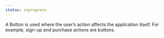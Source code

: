 ```yaml
---
status: inprogress
---
```


A Button is used where the user’s action affects the application itself.
For example, sign-up and purchase actions are buttons. 
